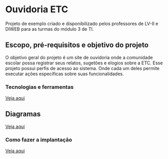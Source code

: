 # Ouvidoria ETC

Projeto de exemplo criado e disponibilizado pelos professores de LV-II e DIWEB para as turmas do módulo 3 de TI.

## Escopo, pré-requisitos e objetivo do projeto

O objetivo geral do projeto é um site de ouvidoria onde a comunidade escolar possa registrar seus relatos, sugetões e elogios sobre a ETC.
Esse projeto possui perfis de acesso ao sistema. Onde cada um deles permite executar ações específicas sobre suas funcionalidades.

### Tecnologias e ferramentas
[Veja aqui](https://github.com/RoniePetersonDF2/2024-01-pcc/blob/main/tecnologias-ferramentas.md)

## Diagramas
[Veja aqui](https://github.com/RoniePetersonDF2/2024-01-pcc/blob/main/diagramas.md)

### Como fazer a implantação
[Veja aqui](https://github.com/RoniePetersonDF2/2024-01-pcc/blob/main/implantacao.md)
